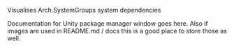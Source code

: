 Visualises Arch.SystemGroups system dependencies

Documentation for Unity package manager window goes here.
Also if images are used in README.md / docs this is a good place to store those as well.

